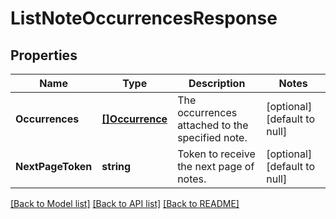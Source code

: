 # ListNoteOccurrencesResponse

## Properties
Name | Type | Description | Notes
------------ | ------------- | ------------- | -------------
**Occurrences** | [**[]Occurrence**](Occurrence.md) | The occurrences attached to the specified note. | [optional] [default to null]
**NextPageToken** | **string** | Token to receive the next page of notes. | [optional] [default to null]

[[Back to Model list]](../v1alpha1/README.md#documentation-for-models) [[Back to API list]](../v1alpha1/README.md#documentation-for-api-endpoints) [[Back to README]](../v1alpha1/README.md)


